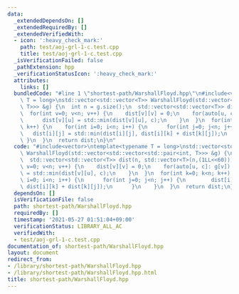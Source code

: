 ```yaml
---
data:
  _extendedDependsOn: []
  _extendedRequiredBy: []
  _extendedVerifiedWith:
  - icon: ':heavy_check_mark:'
    path: test/aoj-grl-1-c.test.cpp
    title: test/aoj-grl-1-c.test.cpp
  _isVerificationFailed: false
  _pathExtension: hpp
  _verificationStatusIcon: ':heavy_check_mark:'
  attributes:
    links: []
  bundledCode: "#line 1 \"shortest-path/WarshallFloyd.hpp\"\n#include<vector>\ntemplate<typename\
    \ T = long>\nstd::vector<std::vector<T>> WarshallFloyd(std::vector<std::vector<std::pair<int,\
    \ T>>> &g) {\n  int n = g.size();\n  std::vector<std::vector<T>> dist(n, std::vector<T>(n,(1LL<<60)));\n\
    \  for(int v=0; v<n; v++) {\n    dist[v][v] = 0;\n    for(auto[u, c]: g[v]) {\n\
    \      dist[v][u] = std::min(dist[v][u], c);\n    }\n  }\n  for(int k=0; k<n;\
    \ k++) {\n    for(int i=0; i<n; i++) {\n      for(int j=0; j<n; j++) {\n     \
    \   dist[i][j] = std::min(dist[i][j], dist[i][k] + dist[k][j]);\n      }\n   \
    \ }\n  }\n  return dist;\n}\n"
  code: "#include<vector>\ntemplate<typename T = long>\nstd::vector<std::vector<T>>\
    \ WarshallFloyd(std::vector<std::vector<std::pair<int, T>>> &g) {\n  int n = g.size();\n\
    \  std::vector<std::vector<T>> dist(n, std::vector<T>(n,(1LL<<60)));\n  for(int\
    \ v=0; v<n; v++) {\n    dist[v][v] = 0;\n    for(auto[u, c]: g[v]) {\n      dist[v][u]\
    \ = std::min(dist[v][u], c);\n    }\n  }\n  for(int k=0; k<n; k++) {\n    for(int\
    \ i=0; i<n; i++) {\n      for(int j=0; j<n; j++) {\n        dist[i][j] = std::min(dist[i][j],\
    \ dist[i][k] + dist[k][j]);\n      }\n    }\n  }\n  return dist;\n}"
  dependsOn: []
  isVerificationFile: false
  path: shortest-path/WarshallFloyd.hpp
  requiredBy: []
  timestamp: '2021-05-27 01:51:04+09:00'
  verificationStatus: LIBRARY_ALL_AC
  verifiedWith:
  - test/aoj-grl-1-c.test.cpp
documentation_of: shortest-path/WarshallFloyd.hpp
layout: document
redirect_from:
- /library/shortest-path/WarshallFloyd.hpp
- /library/shortest-path/WarshallFloyd.hpp.html
title: shortest-path/WarshallFloyd.hpp
---
```

